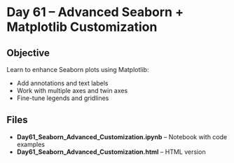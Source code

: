 
# Day 61 – Advanced Seaborn + Matplotlib Customization

## Objective
Learn to enhance Seaborn plots using Matplotlib:
- Add annotations and text labels
- Work with multiple axes and twin axes
- Fine-tune legends and gridlines

## Files
- **Day61_Seaborn_Advanced_Customization.ipynb** – Notebook with code examples
- **Day61_Seaborn_Advanced_Customization.html** – HTML version
